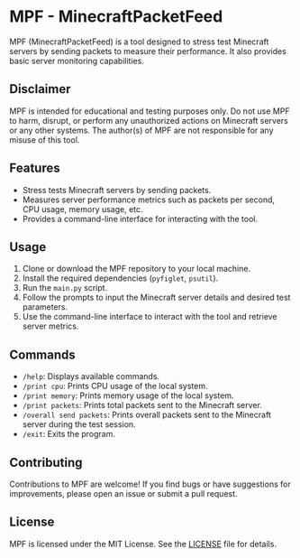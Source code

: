 # MPF - MinecraftPacketFeed

MPF (MinecraftPacketFeed) is a tool designed to stress test Minecraft servers by sending packets to measure their performance. It also provides basic server monitoring capabilities.

## Disclaimer

MPF is intended for educational and testing purposes only. Do not use MPF to harm, disrupt, or perform any unauthorized actions on Minecraft servers or any other systems. The author(s) of MPF are not responsible for any misuse of this tool.

## Features

- Stress tests Minecraft servers by sending packets.
- Measures server performance metrics such as packets per second, CPU usage, memory usage, etc.
- Provides a command-line interface for interacting with the tool.

## Usage

1. Clone or download the MPF repository to your local machine.
2. Install the required dependencies (`pyfiglet`, `psutil`).
3. Run the `main.py` script.
4. Follow the prompts to input the Minecraft server details and desired test parameters.
5. Use the command-line interface to interact with the tool and retrieve server metrics.

## Commands

- `/help`: Displays available commands.
- `/print cpu`: Prints CPU usage of the local system.
- `/print memory`: Prints memory usage of the local system.
- `/print packets`: Prints total packets sent to the Minecraft server.
- `/overall send packets`: Prints overall packets sent to the Minecraft server during the test session.
- `/exit`: Exits the program.

## Contributing

Contributions to MPF are welcome! If you find bugs or have suggestions for improvements, please open an issue or submit a pull request.

## License

MPF is licensed under the MIT License. See the [LICENSE](LICENSE) file for details.
